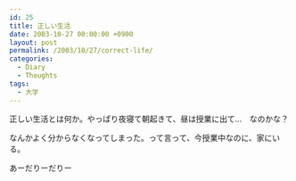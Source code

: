 ```yaml
---
id: 25
title: 正しい生活
date: 2003-10-27 00:00:00 +0900
layout: post
permalink: /2003/10/27/correct-life/
categories:
  - Diary
  - Thoughts
tags:
  - 大学
---
```

正しい生活とは何か。やっぱり夜寝て朝起きて、昼は授業に出て…　なのかな？
  
なんかよく分からなくなってしまった。って言って、今授業中なのに、家にいる。

あーだりーだりー
